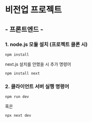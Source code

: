# 비전업 프로젝트

## - 프론트엔드 -

### 1. node.js 모듈 설치 (프로젝트 클론 시)
```
npm install
```
next.js 설치를 안했을 시 추가 명령어
```
npm install next
```

### 2. 클라이언트 서버 실행 명령어
```
npm run dev
```

혹은
```
npx next dev
```
